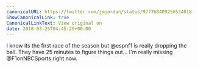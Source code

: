 ```yaml
---
canonicalURL: https://twitter.com/jmjordan/status/977768409256534018
ShowCanonicalLink: true
CanonicalLinkText: View original on
date: 2018-03-25T04:45:29+00:00
---
```

I know its the first race of the season but @espnf1 is really dropping the ball. They have 25 minutes to figure things out... I'm really missing @F1onNBCSports right now.